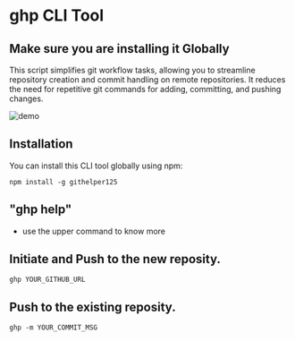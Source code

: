 # ghp CLI Tool

## Make sure you are installing it Globally

This script simplifies git workflow tasks, allowing you to streamline repository creation and commit handling on remote repositories. It reduces the need for repetitive git commands for adding, committing, and pushing changes.

![demo](https://github-production-user-asset-6210df.s3.amazonaws.com/98875003/315122671-03c9edf0-75fb-4830-ae87-e4d03a5bc16a.png?X-Amz-Algorithm=AWS4-HMAC-SHA256&X-Amz-Credential=AKIAVCODYLSA53PQK4ZA%2F20240321%2Fus-east-1%2Fs3%2Faws4_request&X-Amz-Date=20240321T065034Z&X-Amz-Expires=300&X-Amz-Signature=ff295659e8c7f414d0d3673aac87621dab78173a7be96fecfa67944fb95deb09&X-Amz-SignedHeaders=host&actor_id=98875003&key_id=0&repo_id=765734272)

## Installation

You can install this CLI tool globally using npm:

```
npm install -g githelper125
```

## "ghp help"

- use the upper command to know more

## Initiate and Push to the new reposity.

```
ghp YOUR_GITHUB_URL
```

## Push to the existing reposity.

```
ghp -m YOUR_COMMIT_MSG
```
